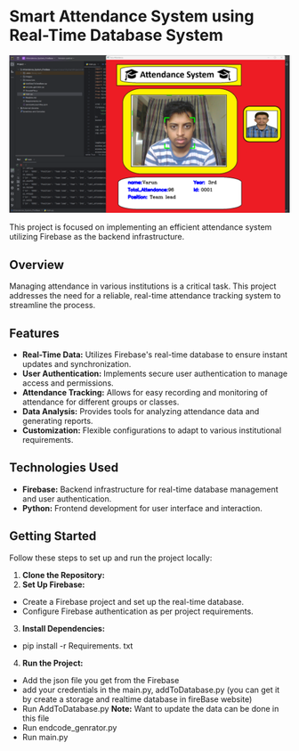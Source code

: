 # Smart Attendance System using Real-Time Database System

<p align="center">
  <img src="Images/Example.png" alt="Project Image">
</p>

This project is focused on implementing an efficient attendance system utilizing Firebase as the backend infrastructure.

## Overview

Managing attendance in various institutions is a critical task. This project addresses the need for a reliable, real-time attendance tracking system to streamline the process.

## Features

- **Real-Time Data:** Utilizes Firebase's real-time database to ensure instant updates and synchronization.
- **User Authentication:** Implements secure user authentication to manage access and permissions.
- **Attendance Tracking:** Allows for easy recording and monitoring of attendance for different groups or classes.
- **Data Analysis:** Provides tools for analyzing attendance data and generating reports.
- **Customization:** Flexible configurations to adapt to various institutional requirements.

## Technologies Used

- **Firebase:** Backend infrastructure for real-time database management and user authentication.
- **Python:** Frontend development for user interface and interaction.

## Getting Started

Follow these steps to set up and run the project locally:

1. **Clone the Repository:**
2. **Set Up Firebase:**
- Create a Firebase project and set up the real-time database.
- Configure Firebase authentication as per project requirements.
3. **Install Dependencies:**
- pip install -r Requirements. txt
4. **Run the Project:**
- Add the json file you get from the Firebase
- add your credentials in the main.py, addToDatabase.py (you can get it by create a storage and realtime database in fireBase website)
- Run AddToDatabase.py
**Note:** Want to update the data can be done in this file
- Run endcode_genrator.py
- Run main.py


